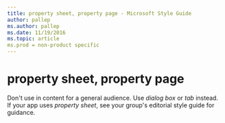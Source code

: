 ```yaml
---
title: property sheet, property page - Microsoft Style Guide
author: pallep
ms.author: pallep
ms.date: 11/19/2016
ms.topic: article
ms.prod = non-product specific
---
```


# property sheet, property page

Don't use in content for a general audience. Use *dialog box* or *tab* instead. If your app uses *property sheet*, see your group's editorial style guide for guidance.
